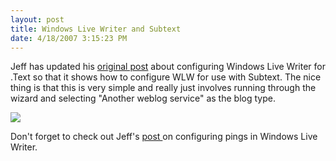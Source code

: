 ```yaml
---
layout: post
title: Windows Live Writer and Subtext
date: 4/18/2007 3:15:23 PM
---
```


Jeff has updated his [original post](http://geekswithblogs.net/jjulian/archive/2006/08/16/88158.aspx) about configuring Windows Live Writer for .Text so that it shows how to configure WLW for use with Subtext. The nice thing is that this is very simple and really just involves running through the wizard and selecting "Another weblog service" as the blog type.

[<font face="Verdana" size="2">![](http://gwb.blob.core.windows.net/jjulian/WindowsLiveWriter/ConfiguringWindowsLiveWriterwithSubText_6673/StepFour_thumb.jpg)</font>](http://gwb.blob.core.windows.net/jjulian/WindowsLiveWriter/ConfiguringWindowsLiveWriterwithSubText_6673/StepFour2.jpg)

Don't forget to check out Jeff's [post ](http://geekswithblogs.net/jjulian/archive/2006/08/18/88364.aspx)on configuring pings in Windows Live Writer.
